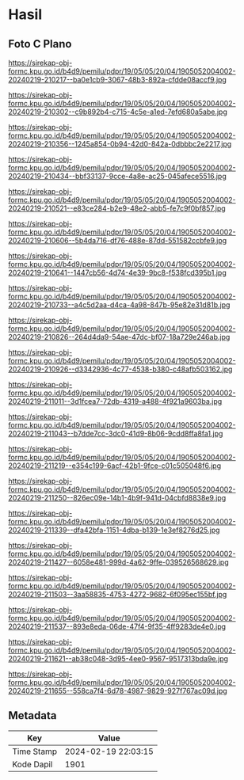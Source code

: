 # Hasil

## Foto C Plano

https://sirekap-obj-formc.kpu.go.id/b4d9/pemilu/pdpr/19/05/05/20/04/1905052004002-20240219-210217--ba0e1cb9-3067-48b3-892a-cfdde08accf9.jpg

https://sirekap-obj-formc.kpu.go.id/b4d9/pemilu/pdpr/19/05/05/20/04/1905052004002-20240219-210302--c9b892b4-c715-4c5e-a1ed-7efd680a5abe.jpg

https://sirekap-obj-formc.kpu.go.id/b4d9/pemilu/pdpr/19/05/05/20/04/1905052004002-20240219-210356--1245a854-0b94-42d0-842a-0dbbbc2e2217.jpg

https://sirekap-obj-formc.kpu.go.id/b4d9/pemilu/pdpr/19/05/05/20/04/1905052004002-20240219-210434--bbf33137-9cce-4a8e-ac25-045afece5516.jpg

https://sirekap-obj-formc.kpu.go.id/b4d9/pemilu/pdpr/19/05/05/20/04/1905052004002-20240219-210521--e83ce284-b2e9-48e2-abb5-fe7c9f0bf857.jpg

https://sirekap-obj-formc.kpu.go.id/b4d9/pemilu/pdpr/19/05/05/20/04/1905052004002-20240219-210606--5b4da716-df76-488e-87dd-551582ccbfe9.jpg

https://sirekap-obj-formc.kpu.go.id/b4d9/pemilu/pdpr/19/05/05/20/04/1905052004002-20240219-210641--1447cb56-4d74-4e39-9bc8-f538fcd395b1.jpg

https://sirekap-obj-formc.kpu.go.id/b4d9/pemilu/pdpr/19/05/05/20/04/1905052004002-20240219-210733--a4c5d2aa-d4ca-4a98-847b-95e82e31d81b.jpg

https://sirekap-obj-formc.kpu.go.id/b4d9/pemilu/pdpr/19/05/05/20/04/1905052004002-20240219-210826--264d4da9-54ae-47dc-bf07-18a729e246ab.jpg

https://sirekap-obj-formc.kpu.go.id/b4d9/pemilu/pdpr/19/05/05/20/04/1905052004002-20240219-210926--d3342936-4c77-4538-b380-c48afb503162.jpg

https://sirekap-obj-formc.kpu.go.id/b4d9/pemilu/pdpr/19/05/05/20/04/1905052004002-20240219-211011--3d1fcea7-72db-4319-a488-4f921a9603ba.jpg

https://sirekap-obj-formc.kpu.go.id/b4d9/pemilu/pdpr/19/05/05/20/04/1905052004002-20240219-211043--b7dde7cc-3dc0-41d9-8b06-9cdd8ffa8fa1.jpg

https://sirekap-obj-formc.kpu.go.id/b4d9/pemilu/pdpr/19/05/05/20/04/1905052004002-20240219-211219--e354c199-6acf-42b1-9fce-c01c505048f6.jpg

https://sirekap-obj-formc.kpu.go.id/b4d9/pemilu/pdpr/19/05/05/20/04/1905052004002-20240219-211250--826ec09e-14b1-4b9f-941d-04cbfd8838e9.jpg

https://sirekap-obj-formc.kpu.go.id/b4d9/pemilu/pdpr/19/05/05/20/04/1905052004002-20240219-211339--dfa42bfa-1151-4dba-b139-1e3ef8276d25.jpg

https://sirekap-obj-formc.kpu.go.id/b4d9/pemilu/pdpr/19/05/05/20/04/1905052004002-20240219-211427--6058e481-999d-4a62-9ffe-039526568629.jpg

https://sirekap-obj-formc.kpu.go.id/b4d9/pemilu/pdpr/19/05/05/20/04/1905052004002-20240219-211503--3aa58835-4753-4272-9682-6f095ec155bf.jpg

https://sirekap-obj-formc.kpu.go.id/b4d9/pemilu/pdpr/19/05/05/20/04/1905052004002-20240219-211537--893e8eda-06de-47f4-9f35-4ff9283de4e0.jpg

https://sirekap-obj-formc.kpu.go.id/b4d9/pemilu/pdpr/19/05/05/20/04/1905052004002-20240219-211621--ab38c048-3d95-4ee0-9567-9517313bda9e.jpg

https://sirekap-obj-formc.kpu.go.id/b4d9/pemilu/pdpr/19/05/05/20/04/1905052004002-20240219-211655--558ca7f4-6d78-4987-9829-927f767ac09d.jpg


## Metadata

| Key        | Value               |
| ---------- | ------------------- |
| Time Stamp | 2024-02-19 22:03:15 |
| Kode Dapil | 1901                |



